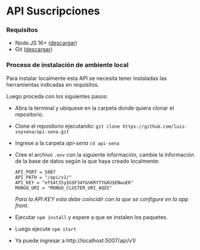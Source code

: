 # API Suscripciones

### Requisitos
- Node.JS 16+ ([descargar](https://nodejs.org/es/download))
- Git ([descargar](https://git-scm.com/downloads))

### Proceso de instalación de ambiente local

Para instalar localmente esta API se necesita tener instaladas las herramientas indicadas en requisitos.

Luego proceda con los siguientes pasos:

- Abra la terminal y ubiquese en la carpeta donde quiera clonar el repositorio.

- Clone el repositorio ejecutando: ```git clone https://github.com/luis-soysena/api-sena.git```

- Ingrese a la carpeta *api-sena* ```cd api-sena```

- Cree el archivo ```.env``` con la siguiente información, cambie la información de la base de datos según la que haya creado localmente:

  ```
  API_PORT = 5007
  API_PATH = "/api/v1/"
  API_KEY = "ef$4t35y$G$F34Y&%KRYTY&KU$ENwuEK"
  MONGO_URI = "MONGO_CLUSTER_URI_AQUI"
  ```

  *Para la API KEY esta debe coincidir con la que se configure en la app front*.

- Ejecutar ```npm install``` y espere a que se instalen los paquetes.

- Luego ejecute ```npm start```

- Ya puede ingresar a http://localhost:5007/api/v1/
